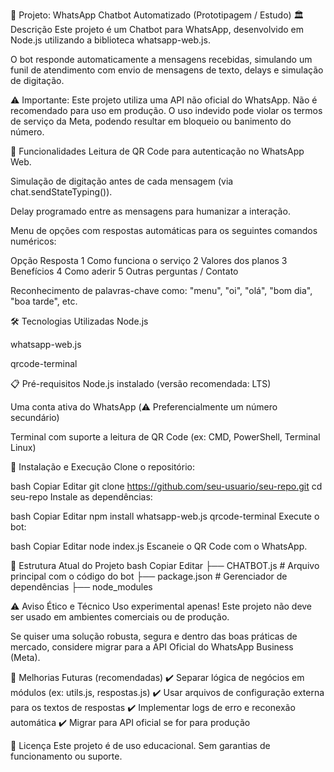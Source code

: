 📲 Projeto: WhatsApp Chatbot Automatizado (Prototipagem / Estudo)
🏛️ Descrição
Este projeto é um Chatbot para WhatsApp, desenvolvido em Node.js utilizando a biblioteca whatsapp-web.js.

O bot responde automaticamente a mensagens recebidas, simulando um funil de atendimento com envio de mensagens de texto, delays e simulação de digitação.

⚠️ Importante:
Este projeto utiliza uma API não oficial do WhatsApp. Não é recomendado para uso em produção. O uso indevido pode violar os termos de serviço da Meta, podendo resultar em bloqueio ou banimento do número.

🎯 Funcionalidades
Leitura de QR Code para autenticação no WhatsApp Web.

Simulação de digitação antes de cada mensagem (via chat.sendStateTyping()).

Delay programado entre as mensagens para humanizar a interação.

Menu de opções com respostas automáticas para os seguintes comandos numéricos:

Opção	Resposta
1	Como funciona o serviço
2	Valores dos planos
3	Benefícios
4	Como aderir
5	Outras perguntas / Contato

Reconhecimento de palavras-chave como: "menu", "oi", "olá", "bom dia", "boa tarde", etc.

🛠️ Tecnologias Utilizadas
Node.js

whatsapp-web.js

qrcode-terminal

📋 Pré-requisitos
Node.js instalado (versão recomendada: LTS)

Uma conta ativa do WhatsApp (⚠️ Preferencialmente um número secundário)

Terminal com suporte a leitura de QR Code (ex: CMD, PowerShell, Terminal Linux)

🚀 Instalação e Execução
Clone o repositório:

bash
Copiar
Editar
git clone https://github.com/seu-usuario/seu-repo.git
cd seu-repo
Instale as dependências:

bash
Copiar
Editar
npm install whatsapp-web.js qrcode-terminal
Execute o bot:

bash
Copiar
Editar
node index.js
Escaneie o QR Code com o WhatsApp.

🚧 Estrutura Atual do Projeto
bash
Copiar
Editar
├── CHATBOT.js          # Arquivo principal com o código do bot
├── package.json             # Gerenciador de dependências
├── node_modules

⚠️ Aviso Ético e Técnico
Uso experimental apenas!
Este projeto não deve ser usado em ambientes comerciais ou de produção.

Se quiser uma solução robusta, segura e dentro das boas práticas de mercado, considere migrar para a API Oficial do WhatsApp Business (Meta).

📌 Melhorias Futuras (recomendadas)
✔️ Separar lógica de negócios em módulos (ex: utils.js, respostas.js)
✔️ Usar arquivos de configuração externa para os textos de respostas
✔️ Implementar logs de erro e reconexão automática
✔️ Migrar para API oficial se for para produção

📖 Licença
Este projeto é de uso educacional. Sem garantias de funcionamento ou suporte.
